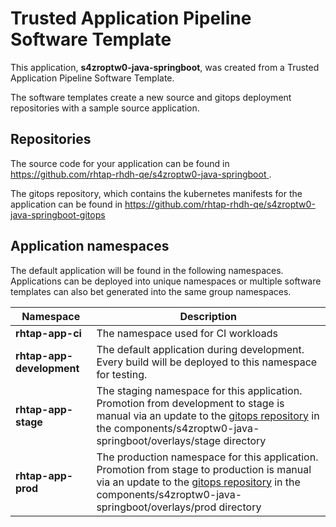 # Trusted Application Pipeline Software Template

This application, **s4zroptw0-java-springboot**, was created from a Trusted Application Pipeline Software Template.

The software templates create a new source and gitops deployment repositories with a sample source application. 

## Repositories

The source code for your application can be found in [https://github.com/rhtap-rhdh-qe/s4zroptw0-java-springboot ](https://github.com/rhtap-rhdh-qe/s4zroptw0-java-springboot ).
 
The gitops repository, which contains the kubernetes manifests for the application can be found in 
[https://github.com/rhtap-rhdh-qe/s4zroptw0-java-springboot-gitops ](https://github.com/rhtap-rhdh-qe/s4zroptw0-java-springboot-gitops ) 

## Application namespaces 

The default application will be found in the following namespaces. Applications can be deployed into unique namespaces or multiple software templates can also bet generated into the same group namespaces.  

|  Namespace   |  Description   |  
| -------- | -------- |
| **rhtap-app-ci** | The namespace used for CI workloads |
| **rhtap-app-development** | The default application during development. Every build will be deployed to this namespace for testing. |
| **rhtap-app-stage** | The staging namespace for this application. Promotion from development to stage is manual via an update to the [gitops repository](https://github.com/rhtap-rhdh-qe/s4zroptw0-java-springboot-gitops ) in the components/s4zroptw0-java-springboot/overlays/stage directory |
| **rhtap-app-prod** | The production namespace for this application. Promotion from stage to production is manual via an update to the [gitops repository](https://github.com/rhtap-rhdh-qe/s4zroptw0-java-springboot-gitops ) in the components/s4zroptw0-java-springboot/overlays/prod directory |